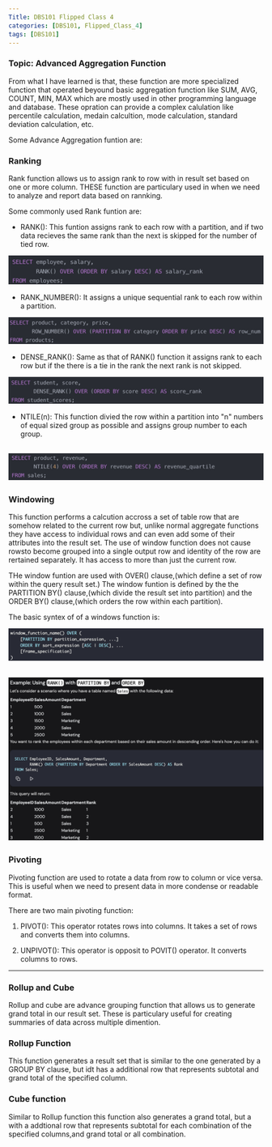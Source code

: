 ```yaml
---
Title: DBS101 Flipped Class 4
categories: [DBS101, Flipped_Class_4]
tags: [DBS101]
---
```


### Topic: Advanced Aggregation Function

From what I have learned is that, these function are more specialized function that operated beyound basic aggregation function like SUM, AVG, COUNT, MIN, MAX which are mostly used in other programming language and database. These opration can provide a complex calulation like percentile calculation, medain calcultion, mode calculation, standard deviation calculation, etc.

Some Advance Aggregation funtion are:

### Ranking

Rank function allows us to assign rank to row with in result set based on one or more column. THESE function are particulary used in when we need to analyze and report data based on rannking.

Some commonly used Rank funtion are:

- RANK(): This funtion assigns rank to each row with a partition, and if two data recieves the same rank than the next is skipped for the number of tied row.

![Alt text](../image/image10.png)

- RANK_NUMBER(): It assigns a unique sequential rank to each row within a partition.

![Alt text](../image/image11.png)

- DENSE_RANK(): Same as that of RANK() function it assigns rank to each row but if the there is a tie in the rank the next rank is not skipped.

![Alt text](../image/image12.png)

- NTILE(n): This function divied the row within a partition into "n" numbers of equal sized group as possible and assigns group number to each group.

![Alt text](../image/image13.png)
---

### Windowing

This function performs a calcution accross a set of table row that are somehow related to the current row  but, unlike normal aggregate functions they have access to individual rows and can even add some of their attributes into the result set. The use of window function does not cause rowsto become grouped into a single output row and identity of the row are rertained separately. It has access to more than just the current row.

THe window funtion are used with OVER() clause,(which define a set of row within the query result set.) The window funtion is defined by the the PARTITION BY() clause,(which divide  the result set into partition) and the ORDER BY() clause,(which orders the row within each partition).

The basic syntex of of a windows function is:

![Alt text](../image/image14.png)

![Alt text](../image/image15.png)
---

### Pivoting

Pivoting function are used to rotate a data from row to column or vice versa. This is useful when we need to present data in more condense or readable format.

There are two main pivoting function:

1. PIVOT(): This operator rotates rows into columns. It takes a set of rows and converts them into columns.

2. UNPIVOT(): This operator is opposit to POVIT() operator. It converts columns to rows.
---

### Rollup and Cube

Rollup and cube are advance grouping function that allows us to generate grand total in our result set. These is particulary useful for creating summaries of data across multiple dimention.

### Rollup Function 
This function generates a result set that is similar to the one generated by a GROUP BY clause, but idt has a additional row that represents subtotal and grand total of the specified column.

### Cube function
Similar to Rollup function this function also generates a grand total, but a with a addtional row that represents subtotal for each combination of the specified columns,and grand total or all combination.









    



